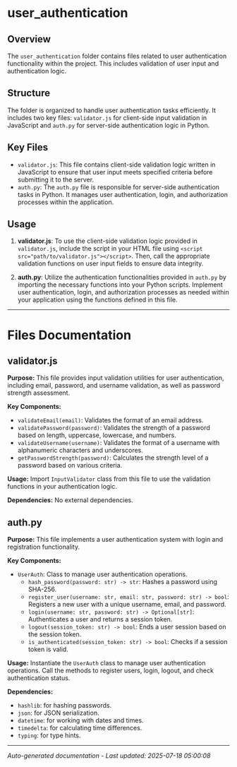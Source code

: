 # user_authentication

## Overview
The `user_authentication` folder contains files related to user authentication functionality within the project. This includes validation of user input and authentication logic.

## Structure
The folder is organized to handle user authentication tasks efficiently. It includes two key files: `validator.js` for client-side input validation in JavaScript and `auth.py` for server-side authentication logic in Python.

## Key Files
- `validator.js`: This file contains client-side validation logic written in JavaScript to ensure that user input meets specified criteria before submitting it to the server.
- `auth.py`: The `auth.py` file is responsible for server-side authentication tasks in Python. It manages user authentication, login, and authorization processes within the application.

## Usage
1. **validator.js**: To use the client-side validation logic provided in `validator.js`, include the script in your HTML file using `<script src="path/to/validator.js"></script>`. Then, call the appropriate validation functions on user input fields to ensure data integrity.
   
2. **auth.py**: Utilize the authentication functionalities provided in `auth.py` by importing the necessary functions into your Python scripts. Implement user authentication, login, and authorization processes as needed within your application using the functions defined in this file.

---

# Files Documentation

## validator.js

**Purpose:** This file provides input validation utilities for user authentication, including email, password, and username validation, as well as password strength assessment.

**Key Components:**
- `validateEmail(email)`: Validates the format of an email address.
- `validatePassword(password)`: Validates the strength of a password based on length, uppercase, lowercase, and numbers.
- `validateUsername(username)`: Validates the format of a username with alphanumeric characters and underscores.
- `getPasswordStrength(password)`: Calculates the strength level of a password based on various criteria.

**Usage:** Import `InputValidator` class from this file to use the validation functions in your authentication logic.

**Dependencies:** No external dependencies.

## auth.py

**Purpose:** This file implements a user authentication system with login and registration functionality.

**Key Components:**
- `UserAuth`: Class to manage user authentication operations.
  - `hash_password(password: str) -> str`: Hashes a password using SHA-256.
  - `register_user(username: str, email: str, password: str) -> bool`: Registers a new user with a unique username, email, and password.
  - `login(username: str, password: str) -> Optional[str]`: Authenticates a user and returns a session token.
  - `logout(session_token: str) -> bool`: Ends a user session based on the session token.
  - `is_authenticated(session_token: str) -> bool`: Checks if a session token is valid.

**Usage:** Instantiate the `UserAuth` class to manage user authentication operations. Call the methods to register users, login, logout, and check authentication status.

**Dependencies:** 
- `hashlib`: for hashing passwords.
- `json`: for JSON serialization.
- `datetime`: for working with dates and times.
- `timedelta`: for calculating time differences.
- `typing`: for type hints.

---
*Auto-generated documentation - Last updated: 2025-07-18 05:00:08*
